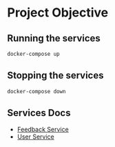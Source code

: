 # Project Objective

## Running the services
```bash
docker-compose up
```

## Stopping the services
```bash
docker-compose down
```

## Services Docs
- [Feedback Service](feedback_service/README.md)
- [User Service](user_service/README.md)